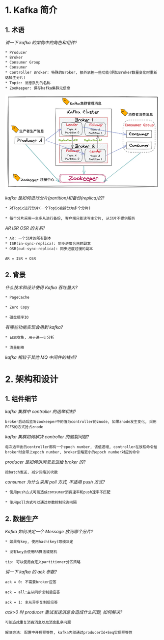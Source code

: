 # 1. Kafka 简介

## 1. 术语

_讲一下 kafka 的架构中的角色和组件?_

```
* Producer
* Broker
* Consumer Group
* Consumer
* Controller Broker: 特殊的Broker, 额外承担一些功能(例如Broker数量变化时重新选择主分片)
* Topic: 消息队列的名称
* ZooKeeper: 保存kafka集群元信息
```

![1715659716833](image/kafka/1715659716833.png)

_kafka 是如何进行分片(partition)和备份(replica)的?_

```
* 对Topic进行分片(一个Topic被拆分为多个分片)

* 每个分片采用一主多从进行备份, 客户端只能读写主分片, 从分片不提供服务
```

_AR ISR OSR 的关系?_

```
* AR: 一个分片的所有副本
* ISR(in-sync-replica): 同步进度合格的副本
* OSR(out-sync-replica): 同步进度过慢的副本

AR = ISR + OSR
```

## 2. 背景

_什么技术和设计使得 Kafka 吞吐量大?_

```
* PageCache

* Zero Copy

* 磁盘顺序IO
```

_有哪些功能实现会用到 kafka?_

```
* 日志收集, 用于进一步分析

* 流量削峰
```

_kafka 相较于其他 MQ 中间件的特点?_

# 2. 架构和设计

## 1. 组件细节

_kafka 集群中 controller 的选举机制?_

```
broker启动后监听zookeeper中的值为controller的znode, 如果znode发生变化, 采用FCFS的方式抢占znode
```

_kafka 集群如何解决 controller 的脑裂问题?_

```
每次选举出的controller都有一个epoch number, 该值递增, controller在放松命令给broker时会带上epoch number, broker忽略更小的epoch number对应的命令
```

_producer 是如何讲消息发送给 broker 的?_

```
按batch发送, 减少网络IO次数
```

_consumer 为什么采用 poll 方式, 不适用 push 方式?_

```
* 使用push方式可能造成consumer消费速率和push速率不匹配

* 使用poll方式可以通过参数控制轮询间隔
```

## 2. 数据生产

_Kafka 如何决定一个 Message 放到哪个分片?_

```
* 如果有key, 使用hash(key)取模决定

* 没有key会使用RR算法或随机

tip: 可以使用自定义partitioner分区策略
```

_讲一下 kafka 的 ack 参数?_

```
ack = 0: 不需要broker应答

ack = all:主从同步复制后应答

ack = 1: 主从异步复制后应答
```

_ack>0 时 producer 重试发送消息会造成什么问题, 如何解决?_

```
可能造成重复消费消息以及消息乱序问题

解决方法: 配置中开启幂等性, kafka内部通过producerId+Seq实现幂等性
```
